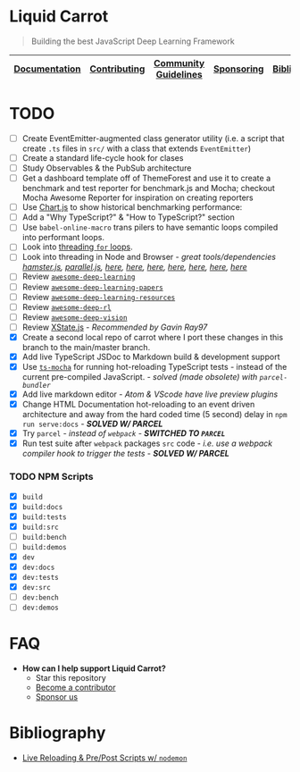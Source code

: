 # Liquid Carrot
>Building the best JavaScript Deep Learning Framework

| [Documentation](DOCUMENTATION.md) | [Contributing](CONTRIBUTING.md) | [Community Guidelines](CODE_OF_CONDUCT.md) | [Sponsoring](SPONSORING.md) | [Bibliography](BIBLIOGRAPHY.md) |
| --- | --- | --- | --- | --- |

# TODO

* [ ] Create EventEmitter-augmented class generator utility (i.e. a script that create `.ts` files in `src/` with a class that extends `EventEmitter`)
* [ ] Create a standard life-cycle hook for clases
* [ ] Study Observables & the PubSub architecture
* [ ] Get a dashboard template off of ThemeForest and use it to create a benchmark and test reporter for benchmark.js and Mocha; checkout Mocha Awesome Reporter for inspiration on creating reporters
* [ ] Use [Chart.js](https://www.chartjs.org/samples/latest/charts/area/line-datasets.html) to show historical benchmarking performance:
* [ ] Add a "Why TypeScript?" & "How to TypeScript?" section
* [ ] Use `babel-online-macro` trans pilers to have semantic loops compiled into performant loops.
* [ ] Look into [threading `for` loops](https://www.npmjs.com/package/for-more).
* [ ] Look into threading in Node and Browser - _great tools/dependencies [hamster.js](https://www.npmjs.com/package/hamsters.js), [parallel.js](https://parallel.js.org/), [here](https://github.com/lukeschaefer/WorkerB/blob/master/WorkerB.js), [here](https://www.npmjs.com/package/threads), [here](https://github.com/josdejong/workerpool), [here](https://www.npmjs.com/package/worker-farm), [here](https://www.npmjs.com/package/worker), [here](https://www.npmjs.com/package/multithreading-toolkit), [here](https://www.npmjs.com/package/parallel-function)_
* [ ] Review [`awesome-deep-learning`](https://github.com/ChristosChristofidis/awesome-deep-learning)
* [ ] Review [`awesome-deep-learning-papers`](https://github.com/terryum/awesome-deep-learning-papers)
* [ ] Review [`awesome-deep-learning-resources`](https://github.com/guillaume-chevalier/awesome-deep-learning-resources)
* [ ] Review [`awesome-deep-rl`](https://github.com/tigerneil/awesome-deep-rl)
* [ ] Review [`awesome-deep-vision`](https://github.com/kjw0612/awesome-deep-vision)
* [ ] Review [XState.js](https://xstate.js.org/docs/) - _Recommended by Gavin Ray97_
* [x] Create a second local repo of carrot where I port these changes in this branch to the main/master branch.
* [x] Add live TypeScript JSDoc to Markdown build & development support
* [x] Use [`ts-mocha`](https://www.npmjs.com/package/ts-mocha) for running hot-reloading TypeScript tests - instead of the current pre-compiled JavaScript. - _solved (made obsolete) with `parcel-bundler`_
* [x] Add live markdown editor - _Atom & VScode have live preview plugins_
* [x] Change HTML Documentation hot-reloading to an event driven architecture and away from the hard coded time (5 second) delay in `npm run serve:docs` - _**SOLVED W/ PARCEL**_
* [x] Try `parcel` - _instead of `webpack`_ - _**SWITCHED TO `PARCEL`**_
* [x] Run test suite after `webpack` packages `src` code - _i.e. use a webpack compiler hook to trigger the tests_ - _**SOLVED W/ PARCEL**_

### TODO NPM Scripts

* [x] `build`
* [x] `build:docs`
* [x] `build:tests`
* [x] `build:src`
* [ ] `build:bench`
* [ ] `build:demos`
* [x] `dev`
* [x] `dev:docs`
* [x] `dev:tests`
* [x] `dev:src`
* [ ] `dev:bench`
* [ ] `dev:demos`

# FAQ

* **How can I help support Liquid Carrot?**
    * Star this repository
    * [Become a contributor](CONTRIBUTING.md)
    * [Sponsor us](SPONSORING.md)

# Bibliography

* [Live Reloading & Pre/Post Scripts w/ `nodemon`](https://medium.com/netscape/nodemon-events-run-tasks-at-server-start-restart-crash-exit-93a34c54dfd8)
